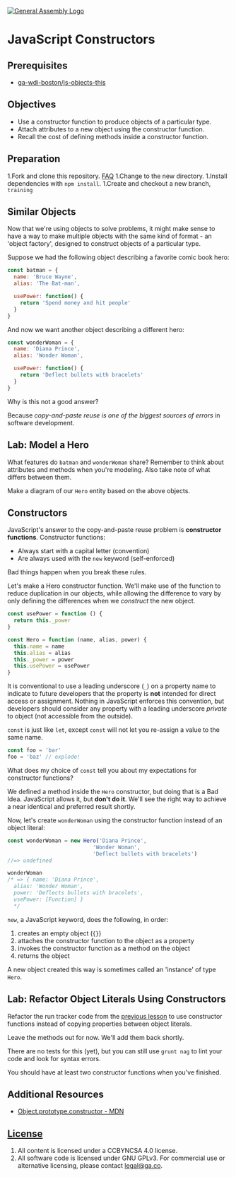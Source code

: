 [![General Assembly Logo](https://camo.githubusercontent.com/1a91b05b8f4d44b5bbfb83abac2b0996d8e26c92/687474703a2f2f692e696d6775722e636f6d2f6b6538555354712e706e67)](https://generalassemb.ly/education/web-development-immersive)

# JavaScript Constructors

## Prerequisites

- [ga-wdi-boston/js-objects-this](https://git.generalassemb.ly/ga-wdi-boston/js-objects-this)

## Objectives

- Use a constructor function to produce objects of a particular type.
- Attach attributes to a new object using the constructor function.
- Recall the cost of defining methods inside a constructor function.

## Preparation

1.Fork and clone this repository.
 [FAQ](https://git.generalassemb.ly/ga-wdi-boston/meta/wiki/ForkAndClone)
1.Change to the new directory.
1.Install dependencies with `npm install`.
1.Create and checkout a new branch, `training`

## Similar Objects

Now that we're using objects to solve problems, it might make sense to have a
way to make multiple objects with the same kind of format - an 'object factory',
designed to construct objects of a particular type.

Suppose we had the following object describing a favorite comic book hero:

```js
const batman = {
  name: 'Bruce Wayne',
  alias: 'The Bat-man',

  usePower: function() {
    return 'Spend money and hit people'
  }
}
```

And now we want another object describing a different hero:

```js
const wonderWoman = {
  name: 'Diana Prince',
  alias: 'Wonder Woman',

  usePower: function() {
    return 'Deflect bullets with bracelets'
  }
}
```

Why is this not a good answer?

Because *copy-and-paste reuse is one of the biggest sources of errors* in
software development.

## Lab: Model a Hero

What features do `batman` and `wonderWoman` share?  Remember to think about
attributes and methods when you're modeling.  Also take note of what differs
between them.

Make a diagram of our `Hero` entity based on the above objects.

## Constructors

JavaScript's answer to the copy-and-paste reuse problem is **constructor
functions**.  Constructor functions:

- Always start with a capital letter (convention)
- Are always used with the `new` keyword (self-enforced)

Bad things happen when you break these rules.

Let's make a Hero constructor function. We'll make use of the function to
reduce duplication in our objects, while allowing the difference to vary by
only defining the differences when we *construct* the new object.

```js
const usePower = function () {
  return this._power
}

const Hero = function (name, alias, power) {
  this.name = name
  this.alias = alias
  this._power = power
  this.usePower = usePower
}
```

It is conventional to use a leading underscore (`_`) on a property name to
indicate to future developers that the property is **not** intended for direct
access or assignment. Nothing in JavaScript enforces this convention, but
developers should consider any property with a leading underscore *private* to
object (not accessible from the outside).

`const` is just like `let`, except `const` will not let you re-assign a value
to the same name.

```js
const foo = 'bar'
foo = 'baz' // explode!
```

What does my choice of `const` tell you about my expectations for constructor
functions?

We defined a method inside the `Hero` constructor, but doing that is a Bad
 Idea.  JavaScript allows it, but **don't do it**.
We'll see the right way to achieve a near identical and preferred result
 shortly.

Now, let's create `wonderWoman` using the constructor function instead of an
 object literal:

```js
const wonderWoman = new Hero('Diana Prince',
                           'Wonder Woman',
                           'Deflect bullets with bracelets')
//=> undefined

wonderWoman
/* => { name: 'Diana Prince',
  alias: 'Wonder Woman',
  power: 'Deflects bullets with bracelets',
  usePower: [Function] }
  */
```

`new`, a JavaScript keyword, does the following, in order:

1. creates an empty object (`{}`)
1. attaches the constructor function to the object as a property
1. invokes the constructor function as a method on the object
1. returns the object

A new object created this way is sometimes called an 'instance' of type `Hero`.

## Lab: Refactor Object Literals Using Constructors

Refactor the run tracker code from the [previous
 lesson](https://git.generalassemb.ly/ga-wdi-boston/js-objects-this) to use constructor
functions instead of copying properties between object literals.

Leave the methods out for now. We'll add them back shortly.

There are no tests for this (yet), but you can still use `grunt nag` to lint
your code and look for syntax errors.

You should have at least two constructor functions when you've finished.

## Additional Resources

- [Object.prototype.constructor - MDN](https://developer.mozilla.org/en-US/docs/Web/JavaScript/Reference/Global_Objects/Object/constructor)

## [License](LICENSE)

1. All content is licensed under a CC­BY­NC­SA 4.0 license.
1. All software code is licensed under GNU GPLv3. For commercial use or
    alternative licensing, please contact legal@ga.co.
